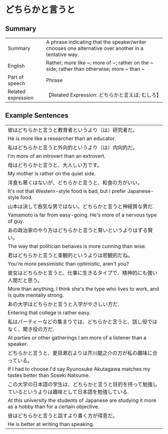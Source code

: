 # どちらかと言うと

## Summary

<table><tr>   <td>Summary</td>   <td>A phrase indicating that the speaker/writer chooses one alternative over another in a tentative way.</td></tr><tr>   <td>English</td>   <td>Rather; more like ~; more of ~; rather on the ~ side; rather than otherwise; more ~ than ~</td></tr><tr>   <td>Part of speech</td>   <td>Phrase</td></tr><tr>   <td>Related expression</td>   <td>【Related Expression: どちらかと言えば; むしろ】</td></tr></table>

## Example Sentences

<table><tr><td>彼はどちらかと言うと教育者というより（は）研究者だ。</td></tr><tr><td>He is more like a researcher than an educator.</td></tr><tr><td>私はどちらかと言うと外向的というより（は）内向的だ。</td></tr><tr><td>I'm more of an introvert than an extrovert.</td></tr><tr><td>母はどちらかと言うと、大人しい方です。</td></tr><tr><td>My mother is rather on the quiet side.</td></tr><tr><td>洋食も悪くはないが、どちらかと言うと、和食の方がいい。</td></tr><tr><td>It's not that Western-style food is bad, but I prefer Japanese-style food.</td></tr><tr><td>山本は決して呑気な男ではない。どちらかと言うと神経質な男だ.</td></tr><tr><td>Yamamoto is far from easy-going. He's more of a nervous type of guy.</td></tr><tr><td>あの政治家のやり方はどちらかと言うと賢いというよりはずる賢い。</td></tr><tr><td>The way that politician behaves is more cunning than wise.</td></tr><tr><td>君はどちらかと言うと楽観的というよりは悲観的だね。</td></tr><tr><td>You're more pessimistic than optimistic, aren't you?</td></tr><tr><td>彼女はどちらかと言うと、仕事に生きるタイプで、精神的にも強い人間だと思う。</td></tr><tr><td>More than anything, I think she's the type who lives to work, and is quite mentally strong.</td></tr><tr><td>あの大学はどちらかと言うと入学がやさしい方だ.</td></tr><tr><td>Entering that college is rather easy.</td></tr><tr><td>私はパーティーなどの集まりでは、どちらかと言うと、話し役ではなく、聞き役の方だ.</td></tr><tr><td>At parties or other gatherings I am more of a listener than a speaker.</td></tr><tr><td>どちらかと言うと、夏目漱石よりは芥川龍之介の方が私の趣味に合っている。</td></tr><tr><td>If I had to choose I'd say Ryunosuke Akutagawa matches my tastes better than Soseki Natsume.</td></tr><tr><td>この大学の日本語の学生は、どちらかと言うと目的を持って勉強しているというよりは趣味として日本語を勉強している.</td></tr><tr><td>At this university the students of Japanese are studying it more as a hobby than for a certain objective.</td></tr><tr><td>彼はどちらかと言うと話すより書く方が得意だ。</td></tr><tr><td>He is better at writing than speaking.</td></tr></table>

